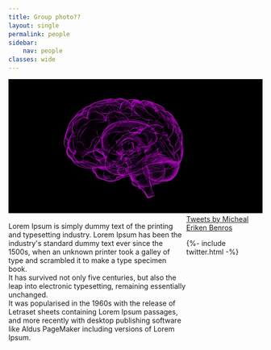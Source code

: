 ```yaml
---
title: Group photo??
layout: single
permalink: people
sidebar:
    nav: people
classes: wide
---
```


<img style="display: inline-block; width: 700px;" src="./assets/images/brain1.jpg" >
  <p style="float:left; width:70%">Lorem  Ipsum  is  simply  dummy  text  of  the  printing  and  typesetting  industry.  Lorem 
        Ipsum  has  been  the  industry's  standard  dummy  text  ever  since  the  1500s,  when  an 
        unknown printer took a galley of type and scrambled it to make a type specimen book.<br> It 
        has  survived  not  only  five  centuries,  but  also  the  leap  into  electronic  typesetting, 
        remaining  essentially  unchanged. <br>It  was  popularised  in  the  1960s  with  the  release  of 
        Letraset  sheets  containing  Lorem  Ipsum  passages,  and  more  recently  with  desktop 
        publishing software like Aldus PageMaker including versions of Lorem Ipsum.<br></p>
<div class="twitterdiv">
      <!-- <header><h4 class="nav__title"><i class="fas fa-file-alt"></i> Latest tweets</h4></header> -->
      <div class="twitter-timeline">
        <a class="twitter-timeline" data-width="200" data-tweet-limit="2" href="https://twitter.com/michaelbenros?lang=da">Tweets by Micheal Eriken Benros</a>
        <script async="" src="https://platform.twitter.com/widgets.js" charset="utf-8"></script>
     </div>






{%- include twitter.html -%}
